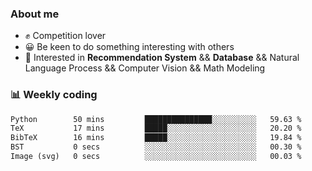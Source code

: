 ### About me

- ✊ Competition lover
- 😀 Be keen to do something interesting with others
- 🎈 Interested in **Recommendation System** && **Database** && Natural Language Process && Computer Vision && Math Modeling


### 📊 Weekly coding
<!--START_SECTION:waka-->

```txt
Python        50 mins         ███████████████░░░░░░░░░░   59.63 %
TeX           17 mins         █████░░░░░░░░░░░░░░░░░░░░   20.20 %
BibTeX        16 mins         █████░░░░░░░░░░░░░░░░░░░░   19.84 %
BST           0 secs          ░░░░░░░░░░░░░░░░░░░░░░░░░   00.30 %
Image (svg)   0 secs          ░░░░░░░░░░░░░░░░░░░░░░░░░   00.03 %
```

<!--END_SECTION:waka-->
